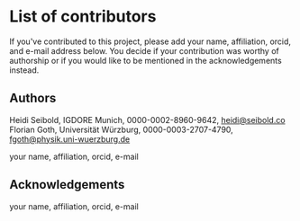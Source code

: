 # List of contributors

If you've contributed to this project, please add your name, affiliation, 
orcid, and e-mail address below. You decide if your contribution was worthy of
authorship or if you would like to be mentioned in the acknowledgements instead.

## Authors

Heidi Seibold, IGDORE Munich, 0000-0002-8960-9642, heidi@seibold.co
Florian Goth, Universität Würzburg, 0000-0003-2707-4790, fgoth@physik.uni-wuerzburg.de

your name, affiliation, orcid, e-mail


## Acknowledgements

your name, affiliation, orcid, e-mail


